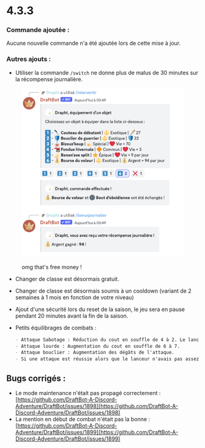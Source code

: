 # 4.3.3

### Commande ajoutée :

Aucune nouvelle commande n'a été ajoutée lors de cette mise à jour.

### Autres ajouts :

* Utiliser la commande `/switch` ne donne plus de malus de 30 minutes sur la récompense journalière.&#x20;

<figure><img src="../.gitbook/assets/image (1) (1) (1).png" alt=""><figcaption><p>omg that's free money !</p></figcaption></figure>

* Changer de classe est désormais gratuit.&#x20;
* Changer de classe est désormais soumis à un cooldown (variant de 2 semaines à 1 mois en fonction de votre niveau)&#x20;
* Ajout d'une sécurité lors du reset de la saison, le jeu sera en pause pendant 20 minutes avant la fin de la saison.&#x20;
*   Petits équilibrages de combats :

    ```md
    - Attaque Sabotage : Réduction du cout en souffle de 4 à 2. Le lanceur a 90% de chance d'être paralysé.
    - Attaque lourde : Augmentation du cout en souffle de 6 à 7.
    - Attaque bouclier : Augmentation des dégâts de l'attaque.
    - Si une attaque est réussie alors que le lanceur n'avais pas assez de souffle pour la lancer, le lanceur perd tout son souffle en réserve.
    ```

## Bugs corrigés :

* Le mode maintenance n'était pas propagé correctement : [https://github.com/DraftBot-A-Discord-Adventure/DraftBot/issues/1898](https://github.com/DraftBot-A-Discord-Adventure/DraftBot/issues/1898)
* La mention en début de combat n'était pas la bonne : [https://github.com/DraftBot-A-Discord-Adventure/DraftBot/issues/1899](https://github.com/DraftBot-A-Discord-Adventure/DraftBot/issues/1899)

